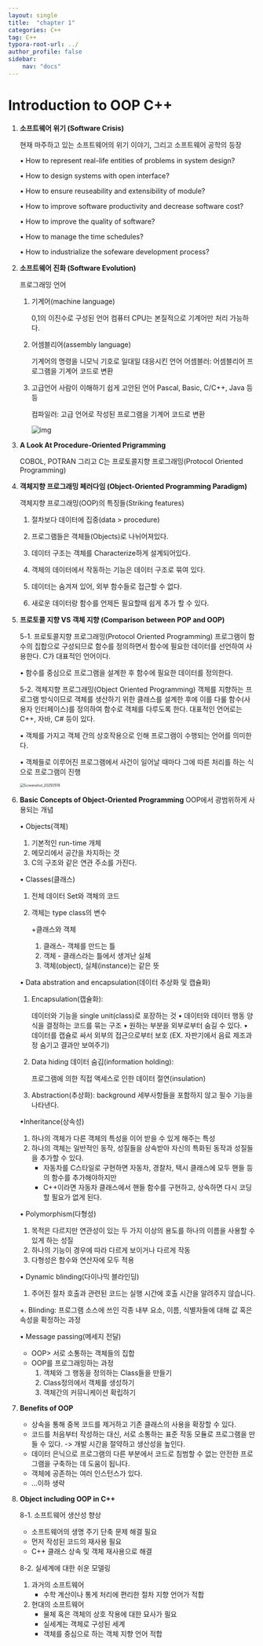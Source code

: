 ```yaml
---
layout: single
title:  "chapter 1"
categories: C++
tag: C++
typora-root-url: ../
author_profile: false
sidebar:
    nav: "docs"
---
```


# Introduction to OOP C++

1. **소프트웨어 위기 (Software Crisis)**

   현재 마주하고 있는 소프트웨어의 위기 이야기, 그리고 소프트웨어 공학의 등장

   • How to represent real-life entities of problems in system design?

   • How to design systems with open interface?

   • How to ensure reuseability and extensibility of module?

   • How to improve software productivity and decrease software cost? 

   • How to improve the quality of software?

   • How to manage the time schedules?

   • How to industrialize the sofeware development process?

   

2. **소프트웨어 진화 (Software Evolution)**

   프로그래밍 언어

   1. 기계어(machine language)
      
      0,1의 이진수로 구성된 언어
      컴퓨터 CPU는 본질적으로 기계어만 처리 가능하다.
      
   2. 어셈블리어(assembly language)

      기계어의 명령을 니모닉 기호로 일대일 대응시킨 언어
      어셈블러: 어셈블리어 프로그램을 기계어 코드로 변환

   3. 고급언어
      사람이 이해하기 쉽게 고안된 언어
      Pascal, Basic, C/C++, Java 등등

      컴파일러: 고급 언어로 작성된 프로그램을 기계어 코드로 변환
      
      
      ![img](/images/2025-05-19-c++1/img.png)
      
      

3. **A Look At Procedure-Oriented Prigramming**

   COBOL, POTRAN 그리고 C는  프로토콜지향 프로그래밍(Protocol Oriented Programming)

   

4. **객체지향 프로그래밍 페러다임 (Object-Oriented Programming Paradigm)**

   객체지향 프로그래밍(OOP)의 특징들(Striking features)

   1. 절차보다 데이터에 집중(data > procedure)

   2. 프로그램들은 객체들(Objects)로 나뉘어져있다.

   3. 데이터 구조는 객체를 Characterize하게 설계되어있다.

   4. 객체의 데이터에서 작동하는 기능은 데이터 구조로 묶여 있다.

   5. 데이터는 숨겨져 있어, 외부 함수들로 접근할 수 없다.

   6. 새로운 데이터랑 함수를 언제든 필요할때 쉽게 추가 할 수 있다.

      

      

5. **프로토콜 지향 VS 객체 지향 (Comparison between POP and OOP)**

   5-1. 프로토콜지향 프로그래밍(Protocol Oriented Programming)
   프로그램이 함수의 집합으로 구성되므로 함수를 정의하면서 함수에 필요한 데이터를 선언하여 사용한다.
   C가 대표적인 언어이다.

   •  함수를 중심으로 프로그램을 설계한 후 함수에 필요한 데이터를 정의한다.

   5-2. 객체지향 프로그래밍(Object Oriented Programming)
   객체를 지향하는 프로그램 방식이므로 객체를 생산하기 위한 클래스를 설계한 후에 이를 다룰 함수(사용자 인터페이스)를 정의하여 함수로 객체를 다루도록 한다. 대표적인 언어로는 C++, 자바, C# 등이 있다.

   •  객체를 가지고 객체 간의 상호작용으로 인해 프로그램이 수행되는 언어를 의미한다.

   •  객체들로 이루어진 프로그램에서 사건이 일어날 때마다 그에 따른 처리를 하는 식으로 프로그램이 진행

   <img src="/images/2025-05-19-c++1/Screenshot_20250519.jpg" alt="Screenshot_20250519" style="zoom: 50%;" />

   

6. **Basic Concepts of Object-Oriented Programming**
   OOP에서 광범위하게 사용되는 개념

   • Objects(객체)

   1.  기본적인 run-time 개체
   2. 메모리에서 공간을 차지하는 것
   3. C의 구조와 같은 연관 주소를 가진다.
      

   • Classes(클래스)

   1.  전체 데이터 Set와 객체의 코드

   2. 객체는 type class의 변수

      +클래스와 객체

      1. 클래스- 객체를 만드는 틀
      2. 객체 - 클래스라는 틀에서 생겨난 실체
      3. 객체(object), 실체(instance)는 같은 뜻
         

   • Data abstration and encapsulation(데이터 추상화 및 캡슐화)

   1. Encapsulation(캡슐화): 

      데이터와 기능을 single unit(class)로 포장하는 것
      • 데이터와 데이터 행동 양식을 결정하는 코드를 묶는 구조
      • 원하는 부분을 외부로부터 숨길 수 있다.
            • 데이터를 캡슐로 싸서 외부의 접근으로부터 보호
              (EX. 자판기에서 음료 제조과정 숨기고 결과만 보여주기)

   2. Data hiding 데이터 숨김(information holding):

      프로그램에 의한 직접 액세스로 인한 데이터 절연(insulation) 

   3. Abstraction(추상화):
      background 세부사항들을 포함하지 않고 필수 기능을 나타낸다.

      

   •Inheritance(상속성)	

   1.  하나의 객체가 다른 객체의 특성을 이어 받을 수 있게 해주는 특성
   2. 하나의 객체는 일반적인 동작, 성질들을 상속받아 자신의 특화된 동작과 성질들을 추가할 수 있다.
      + 자동차를 C스타일로 구현하면 자동차, 경찰차, 택시 클래스에 모두 핸들 등의 함수를 추가해야하지만
      + C++이라면 자동차 클래스에서 핸들 함수를 구현하고, 상속하면 다시 코딩 할 필요가 없게 된다.

   • Polymorphism(다형성)

   1. 목적은 다르지만 연관성이 있는 두 가지 이상의 용도를 하나의 이름을 사용할 수 있게 하는 성질
   2. 하나의 기능이 경우에 따라 다르게 보이거나 다르게 작동
   3. 다형성은 함수와 연산자에 모두 적용
      

   • Dynamic blinding(다이나믹 블라인딩)

   1.  주어진 절차 호출과 관련된 코드는 실행 시간에 호출 시간을 알려주지 않습니다.

      +. Blinding: 프로그램 소스에 쓰인 각종 내부 요소, 이름, 식별자들에 대해 값 혹은 속성을 확정하는 과정

   • Message passing(메세지 전달)

   +  OOP> 서로 소통하는 객체들의 집합
   + OOP를 프로그래밍하는 과정
     1. 객체와 그 행동을 정의하는 Class들을 만들기
     2. Class정의에서 객체를 생성하기
     3. 객체간의 커뮤니케이션 확립하기

   

7. **Benefits of OOP**

   + 상속을 통해 중복 코드를 제거하고 기존 클래스의 사용을 확장할 수 있다.
   + 코드를 처음부터 작성하는 대신, 서로 소통하는 표준 작동 모듈로 프로그램을 만들 수 있다. 
     -> 개발 시간을 절약하고 생산성을 높인다.
   + 데이터 은닉으로 프로그램의 다른 부분에서 코드로 침범할 수 없는 안전한 프로그램을 구축하는 데 도움이 됩니다.
   + 객체에 공존하는 여러 인스턴스가 있다.
   + ...이하 생략

8. **Object including OOP in C++**

   8-1. 소프트웨어 생산성 향상

   +  소프트웨어의 생명 주기 단축 문제 해결 필요
   + 먼저 작성된 코드의 재사용 필요
   + C++ 클래스 상속 및 객체 재사용으로 해결
     

   8-2. 실세계에 대한 쉬운 모델링

   1. 과거의 소프트웨어
      +  수학 계산이나 통게 처리에 편리한 절차 지향 언어가 적합
   2. 현대의 소프트웨어
      + 물체 혹은 객체의 상호 작용에 대한 묘사가 필요
      + 실세계는 객체로 구성된 세계
      + 객체를 중심으로 하는 객체 지향 언어 적합

   
